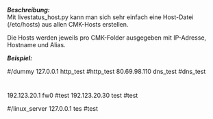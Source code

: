 ***Beschreibung:***  
Mit livestatus_host.py kann man sich sehr einfach eine Host-Datei (/etc/hosts) aus allen CMK-Hosts erstellen.

Die Hosts werden jeweils pro CMK-Folder ausgegeben mit IP-Adresse, Hostname und Alias.

***Beispiel:***  


#/dummy
127.0.0.1            http_test                            		#http_test
80.69.98.110         dns_test                                 #dns_test


#
192.123.20.1        fw0                                       #test
192.123.20.30       test                                      #test


#/linux_server
127.0.0.1            tes                                     #test
